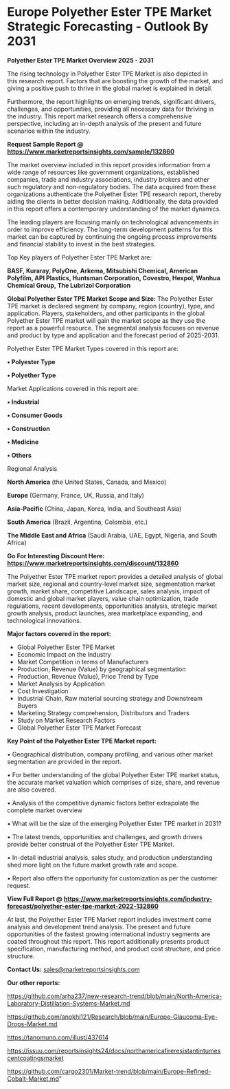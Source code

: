  # Europe Polyether Ester TPE Market Strategic Forecasting - Outlook By 2031

<Strong> Polyether Ester TPE Market Overview 2025 - 2031</strong>

The rising technology in Polyether Ester TPE Market is also depicted in this research report. Factors that are boosting the growth of the market, and giving a positive push to thrive in the global market is explained in detail.

Furthermore, the report highlights on emerging trends, significant drivers, challenges, and opportunities, providing all necessary data for thriving in the industry. This report market research offers a comprehensive perspective, including an in-depth analysis of the present and future scenarios within the industry.

<strong>Request Sample Report @ <a href=https://www.marketreportsinsights.com/sample/132860>https://www.marketreportsinsights.com/sample/132860</a></strong>

The market overview included in this report provides information from a wide range of resources like government organizations, established companies, trade and industry associations, industry brokers and other such regulatory and non-regulatory bodies. The data acquired from these organizations authenticate the Polyether Ester TPE research report, thereby aiding the clients in better decision making. Additionally, the data provided in this report offers a contemporary understanding of the market dynamics.

The leading players are focusing mainly on technological advancements in order to improve efficiency. The long-term development patterns for this market can be captured by continuing the ongoing process improvements and financial stability to invest in the best strategies.

Top Key players of Polyether Ester TPE Market are:

<strong>BASF, Kuraray, PolyOne, Arkema, Mitsubishi Chemical, American Polyfilm, API Plastics, Huntsman Corporation, Covestro, Hexpol, Wanhua Chemical Group, The Lubrizol Corporation</strong>

<strong><b>Global Polyether Ester TPE Market Scope and Size:</b></strong>
The Polyether Ester TPE market is declared segment by company, region (country), type, and application. Players, stakeholders, and other participants in the global Polyether Ester TPE market will gain the market scope as they use the report as a powerful resource. The segmental analysis focuses on revenue and product by type and application and the forecast period of 2025-2031.

Polyether Ester TPE Market Types covered in this report are:

<strong>• Polyester Type

• Polyether Type</strong>

Market Applications covered in this report are:

<strong>• Industrial

• Consumer Goods

• Construction

• Medicine

• Others</strong> 

Regional Analysis

<strong>North America</strong> (the United States, Canada, and Mexico)

<strong>Europe</strong> (Germany, France, UK, Russia, and Italy)

<strong>Asia-Pacific</strong> (China, Japan, Korea, India, and Southeast Asia)

<strong>South America</strong> (Brazil, Argentina, Colombia, etc.)

<strong>The Middle East and Africa</strong> (Saudi Arabia, UAE, Egypt, Nigeria, and South Africa)

<strong>Go For Interesting Discount Here: <a href=https://www.marketreportsinsights.com/discount/132860>https://www.marketreportsinsights.com/discount/132860</a></strong>

The Polyether Ester TPE market report provides a detailed analysis of global market size, regional and country-level market size, segmentation market growth, market share, competitive Landscape, sales analysis, impact of domestic and global market players, value chain optimization, trade regulations, recent developments, opportunities analysis, strategic market growth analysis, product launches, area marketplace expanding, and technological innovations.

<strong><b>Major factors covered in the report:</b></strong>
<ul>
  <li>Global Polyether Ester TPE Market </li>
  <li>Economic Impact on the Industry</li>
  <li>Market Competition in terms of Manufacturers</li>
  <li>Production, Revenue (Value) by geographical segmentation</li>
  <li>Production, Revenue (Value), Price Trend by Type</li>
  <li>Market Analysis by Application</li>
  <li>Cost Investigation</li>
  <li>Industrial Chain, Raw material sourcing strategy and Downstream Buyers</li>
  <li>Marketing Strategy comprehension, Distributors and Traders</li>
  <li>Study on Market Research Factors</li>
  <li>Global Polyether Ester TPE Market Forecast</li>
</ul>

<strong><b>Key Point of the Polyether Ester TPE Market report:</b></strong>

• Geographical distribution, company profiling, and various other market segmentation are provided in the report.

• For better understanding of the global Polyether Ester TPE market status, the accurate market valuation which comprises of size, share, and revenue are also covered.

• Analysis of the competitive dynamic factors better extrapolate the complete market overview

• What will be the size of the emerging Polyether Ester TPE market in 2031?

• The latest trends, opportunities and challenges, and growth drivers provide better construal of the Polyether Ester TPE Market.

• In-detail industrial analysis, sales study, and production understanding shed more light on the future market growth rate and scope.

• Report also offers the opportunity for customization as per the customer request.

<strong><b>View Full Report @ <a href=https://www.marketreportsinsights.com/industry-forecast/polyether-ester-tpe-market-2022-132860>https://www.marketreportsinsights.com/industry-forecast/polyether-ester-tpe-market-2022-132860</a></b></strong>


At last, the Polyether Ester TPE Market report includes investment come analysis and development trend analysis. The present and future opportunities of the fastest growing international industry segments are coated throughout this report. This report additionally presents product specification, manufacturing method, and product cost structure, and price structure.

<strong>Contact Us:</strong>
sales@marketreportsinsights.com

<strong>Our other reports:</strong>

<a href=https://github.com/arha237/new-research-trend/blob/main/North-America-Laboratory-Distillation-Systems-Market.md>https://github.com/arha237/new-research-trend/blob/main/North-America-Laboratory-Distillation-Systems-Market.md</a>

<a href=https://github.com/anokhi121/Research/blob/main/Europe-Glaucoma-Eye-Drops-Market.md>https://github.com/anokhi121/Research/blob/main/Europe-Glaucoma-Eye-Drops-Market.md</a>

<a href=https://tanomuno.com/illust/437614>https://tanomuno.com/illust/437614</a>

<a href=https://issuu.com/reportsinsights24/docs/northamericafireresistantintumescentcoatingsmarket>https://issuu.com/reportsinsights24/docs/northamericafireresistantintumescentcoatingsmarket</a>

<a href=https://github.com/cargo2301/Market-trend/blob/main/Europe-Refined-Cobalt-Market.md>https://github.com/cargo2301/Market-trend/blob/main/Europe-Refined-Cobalt-Market.md</a>"
